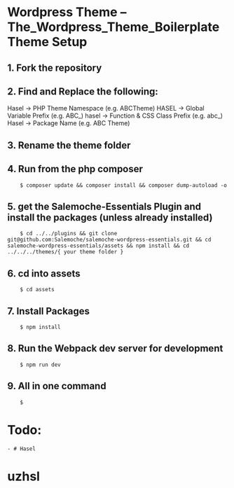 # Wordpress Theme – The_Wordpress_Theme_Boilerplate Theme Setup
## 1. Fork the repository

## 2. Find and Replace the following:
Hasel            -> PHP Theme Namespace (e.g. ABCTheme)
HASEL         -> Global Variable Prefix (e.g. ABC_)
hasel         -> Function & CSS Class Prefix (e.g. abc_)
Hasel         -> Package Name (e.g. ABC Theme)

## 3. Rename the theme folder

## 4. Run from the php composer
````
    $ composer update && composer install && composer dump-autoload -o
````

## 5. get the Salemoche-Essentials Plugin and install the packages (unless already installed)
````
    $ cd ../../plugins && git clone git@github.com:Salemoche/salemoche-wordpress-essentials.git && cd salemoche-wordpress-essentials/assets && npm install && cd ../../../themes/{ your theme folder }
````

## 6. cd into assets
````
    $ cd assets
````

## 7. Install Packages
````
    $ npm install
````

## 8. Run the Webpack dev server for development
````
    $ npm run dev
````

## 9. All in one command
````
    $ 
````

# Todo:

    - # Hasel
# uzhsl

